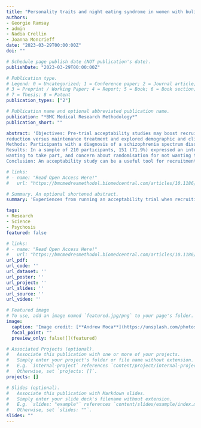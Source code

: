 ```yaml
---
title: "Personality traits and night eating syndrome in women with bulimia nervosa and binge eating disorder [Open Access]"
authors:
- Georgie Ramsay
- admin
- Nadia Crellin
- Joanna Moncrieff
date: "2023-03-29T00:00:00Z"
doi: ""

# Schedule page publish date (NOT publication's date).
publishDate: "2023-03-29T00:00:00Z"

# Publication type.
# Legend: 0 = Uncategorized; 1 = Conference paper; 2 = Journal article;
# 3 = Preprint / Working Paper; 4 = Report; 5 = Book; 6 = Book section;
# 7 = Thesis; 8 = Patent
publication_types: ["2"]

# Publication name and optional abbreviated publication name.
publication: "*BMC Medical Research Methodology*"
publication_short: ""

abstract: 'Objectives: Pre-trial acceptability studies may boost recruitment, especially in trials comparing distinctly different interventions. We evaluated the impact of an acceptability study on recruitment to a randomised trial of antipsychotic
reduction versus maintenance treatment and explored demographic and clinical predictors of subsequent enrolment.
Methods: Participants with a diagnosis of a schizophrenia spectrum disorder who were taking antipsychotic medication were interviewed about their views of taking part in a future trial.
Results: In a sample of 210 participants, 151 (71.9%) expressed an interest in taking part in the future trial, 16 (7.6%) said they might be interested, and 43 (20.5%) said they were not. Altruistic reasons were most commonly given for
wanting to take part, and concern about randomisation for not wanting to. Ultimately 57 people enrolled in the trial (27.1% of the original sample). Eighty-five people who initially expressed an interest did not enrol due to declining or not being eligible (for clinical reasons). Women and people from a white ethnic background were more likely to enrol in the trial, but no illness or treatment-related characteristics were associated with enrolment.
Conclusion: An acceptability study can be a useful tool for recruitment to challenging trials, but it may over-estimate recruitment.'

# links:
# - name: "Read Open Access Here!"
#   url: "https://bmcmedresmethodol.biomedcentral.com/articles/10.1186/s12874-023-01881-0"

# Summary. An optional shortened abstract.
summary: 'Experiences from running an acceptability trial when recruiting to challenging RCTs with hard-to-reach populations'

tags:
- Research
- Science
- Psychosis
featured: false

# links:
# - name: "Read Open Access Here!"
#   url: "https://bmcmedresmethodol.biomedcentral.com/articles/10.1186/s12874-023-01881-0"
url_pdf: 
url_code: ''
url_dataset: ''
url_poster: ''
url_project: ''
url_slides: ''
url_source: ''
url_video: ''

# Featured image
# To use, add an image named `featured.jpg/png` to your page's folder. 
image:
  caption: 'Image credit: [**Andrew Moca**](https://unsplash.com/photos/text-yAGNjU4rtss)'
  focal_point: ""
  preview_only: false![](featured)

# Associated Projects (optional).
#   Associate this publication with one or more of your projects.
#   Simply enter your project's folder or file name without extension.
#   E.g. `internal-project` references `content/project/internal-project/index.md`.
#   Otherwise, set `projects: []`.
projects: []

# Slides (optional).
#   Associate this publication with Markdown slides.
#   Simply enter your slide deck's filename without extension.
#   E.g. `slides: "example"` references `content/slides/example/index.md`.
#   Otherwise, set `slides: ""`.
slides: ""
---
```





